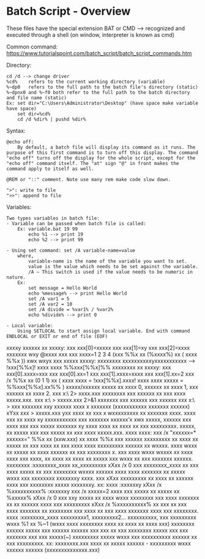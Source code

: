 # Batch Script - Overview

These files have the special extension BAT or CMD --> recognized and executed through a shell (on window, interpreter is known as cmd)

Common command: https://www.tutorialspoint.com/batch_script/batch_script_commands.htm

Directory: 

    cd /d --> change driver
    %cd%    refers to the current working directory (variable)
    %~dp0   refers to the full path to the batch file's directory (static)
    %~dpnx0 and %~f0 both refer to the full path to the batch directory and file name (static)
    Ex: set dir="C:\Users\Administrator\Desktop" (have space make variable have space)
        set dir=%cd%
        cd /d %dir% | pushd %dir%

Syntax:

    @echo off:
        By default, a batch file will display its command as it runs. The purpose of this first command is to turn off this display. The command "echo off" turns off the display for the whole script, except for the "echo off" command itself. The "at" sign "@" in front makes the command apply to itself as well.

    @REM or "::" comment. Note use many rem make code slow down.

    ">": write to file
    ">>": append to file

Variables:

    Two types variables in batch file: 
    - Variable can be passed when batch file is called: 
        Ex: variable.bat 19 99
            echo %1 --> print 19
            echo %2 --> print 99

    - Using set command: set /A variable-name=value
        where,
            variable-name is the name of the variable you want to set.
            value is the value which needs to be set against the variable.
            /A – This switch is used if the value needs to be numeric in nature.
        Ex: 
            set message = Hello World 
            echo %message% --> print Hello World
            set /A var1 = 5
            set /A var2 = 10
            set /A divide = %var1% / %var2%
            echo %divide% --> print 0

    - Local variable:
        Using SETLOCAL to start assign local variable. End with command ENDLOCAL or EXIT or end of file (EOF)

<link rel="stylesheet" type="text/css" href="style.css">
<span class=spoiler>
xxxxy
	xxxxxx xx xxxxy:
		xxx xxx[0]=xxxxx
		xxx xxx[1]=xy
		xxx xxx[2]=xxxx	
		xxxxxxx wxy
			@xxxx xxx 
			xxx xxxx=1 2 3 4 
			(xxx %%x xx (%xxxx%) xx ( 
			   xxxx %%x 
			))
	xwx wxyx xxx xxxxx xxxxy: 
		xxxxxxxx xxxxxxxxxxyxxxxxxxxxxx --> !xxx[%%x]!
		xxxx xxxx %%xxx[%%x]%%
	xxxxxxxx xx xxxxy:
		xxx xxx[0].xxxx=xxx 
		xxx xxx[0].xx=1 
		xxx xxx[1].xxxx=xxxx 
		xxx xxx[1].xx=2 
		xxx /x %%x xx (0 1 1) xx  (
		   xxxx xxxx = !xxx[%%x].xxxx!
		   xxxx xxxx xxxxx = %%xxx[%%x].xx%%
		)
xxxxx/xxxxxx
	xxxxx xx xxxx 0, xxxxxx xx xxxx 1, xxx xxxxxx xx xxxx 2.
	xxx x:\ 2> xxxx.xxx
		xxxxxxxx xxx xxxxxx xx xxx xxxx xxxxx.xxx.
	xxx x:\ > xxxxx.xxx 2>&1
		xxxxxxx xxx xxxxxx xxx xxxxxx
	xxx x:\ > xxx
		xxxxxxx xxy xxxxxx xxxx x xxxxxxx (xxxxxxxxxxx xxxxxxx xxxxxx)
	xYxx xxx > xxxxx.xxx
		yxx xxxx xx xxx x wxxxxxxxxx xx xxxxxxx xxxx. xxxx xxx xx xxxx xy xxxxxxxxxxx xxx xxxxxxx xxxxxx’x xwx xxxxx, xxxxxx xxx
		xxxx xxx xxx xxxxx xxxxxxx xy xxxx xxxx xx xxxx xx xxx xxxxxxxxx. xxxxx, xx xxxxx xxx xxx xxxxx xx xxx xxxx xxxxx.xxx.
	xxxx xxxx:
		xxx /x "xxxxxx=* xxxxxx=" %%x xx (xxw.xxx) xx xxxx %%x
			xxx xxxxxx xxxxxxxxx xx xxxx xx xxxxx xx xxx xxxx xx xxx xxxx xxxx xxxxxxxxx xxxxxx xx wxxxx. xxxx wxxx xx xxxxx xx xxxx xxxxxx xx xxx xxxxxxxx x. xxx xxxx wxxx wxxxx xx xxxx xxxx xxx xxxx, xx xxxx xx xxxx xx xxxxx xxx wxxx xx xxx xxxxxxx xxxxxx.
xxxxxxxx
	:xxxxxxxx_xxxx 
		xx_xxxxxxxxx 
	xXxx /x 0
		xxx xxxxxxxx_xxxx xx xxx xxxx xxxxx xx xxx xxxxxxxx wxxxx xxxxxx xxxx xxxx xxxxxxx xx xxxxx wxxx xxx xxxxxxxx xxxxxxxy xxxx.
		xxx xXxx xxxxxxxxx xx xxxx xx xxxxxx xxxx xxx xxxxxxxx xxxxx xxxxxxxy.
	xx:
		xxxx :xxxxxxy 
		xXxx /x %xxxxxxxxxx% 
		:xxxxxxy 
		xxx /x xxxxx=2 
		xxxx xxx xxxxx xx xxxxx xx %xxxxx% 
		xXxx /x 0
			xxx xxy xxxxx xx xxxx wxxx xxxxxxxx xxx xxxx xxxxxxx xx xx xxxxxx xxxx xxx xxxxxxxxx xXxx /x %xxxxxxxxxx% xx xxx xx xxx xxxx xxxxxxx xx xxxxxxxx xxx xxxx xx xxx xxxx xxxxxxx xxxx xxx xxxxxxxx.
	xxxx :xxxxxxxx_xxxx xxxxxxxxx1, xxxxxxxxx2… xxxxxxxxxx, xxx xxxxxxxxx wxxx %1 xx %~1 (wxxx xxxx xxxxxxxx xxxx xx xxxx xx xxxx xxx)
	xxxxxxxx xxxxxx xxxxx
		xxx xxxxxx xxxxxx xxx xxx xx xxx xxxxxxxx xxxxx xxx xxx xxxxxxx xxx xxx xxxxx(~) xxxxxxxxx xxxxx wxxx xxx xxxxxxxxxx xxxxxx xx xxx xxxxxxxxx.
		xx: xxxxxxxx.xxx xxxx xx xxxxx xxxxxx - xxxxxxxxx wxxx xxxxxx xxxxxx (xxxxxxxxxxxxxx.xxx)
</span>